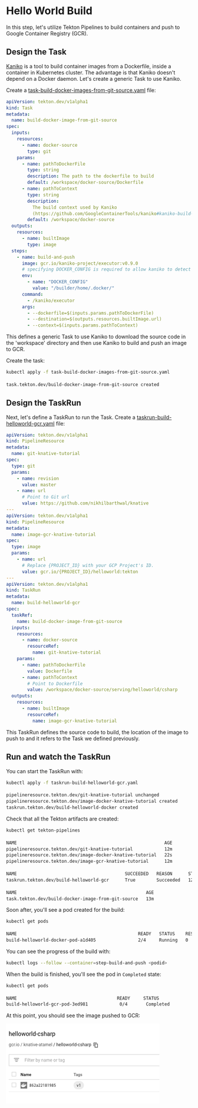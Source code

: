 # Hello World Build

In this step, let's utilize Tekton Pipelines to build containers and push to Google Container Registry (GCR).

## Design the Task

[Kaniko](https://github.com/GoogleContainerTools/kaniko) is a tool to build container images from a Dockerfile, inside a container in Kubernetes cluster. The advantage is that Kaniko doesn't depend on a Docker daemon. Let's create a generic Task to use Kaniko.

Create a [task-build-docker-images-from-git-source.yaml](../build/task-build-docker-images-from-git-source.yaml) file:

```yaml
apiVersion: tekton.dev/v1alpha1
kind: Task
metadata:
  name: build-docker-image-from-git-source
spec:
  inputs:
    resources:
      - name: docker-source
        type: git
    params:
      - name: pathToDockerFile
        type: string
        description: The path to the dockerfile to build
        default: /workspace/docker-source/Dockerfile
      - name: pathToContext
        type: string
        description:
          The build context used by Kaniko
          (https://github.com/GoogleContainerTools/kaniko#kaniko-build-contexts)
        default: /workspace/docker-source
  outputs:
    resources:
      - name: builtImage
        type: image
  steps:
    - name: build-and-push
      image: gcr.io/kaniko-project/executor:v0.9.0
      # specifying DOCKER_CONFIG is required to allow kaniko to detect docker credential
      env:
        - name: "DOCKER_CONFIG"
          value: "/builder/home/.docker/"
      command:
        - /kaniko/executor
      args:
        - --dockerfile=$(inputs.params.pathToDockerFile)
        - --destination=$(outputs.resources.builtImage.url)
        - --context=$(inputs.params.pathToContext)
```

This defines a generic Task to use Kaniko to download the source code in the 'workspace' directory and then use Kaniko to build and push an image to GCR.

Create the task:

```bash
kubectl apply -f task-build-docker-images-from-git-source.yaml

task.tekton.dev/build-docker-image-from-git-source created
```

## Design the TaskRun

Next, let's define a TaskRun to run the Task. Create a [taskrun-build-helloworld-gcr.yaml](../build/taskrun-build-helloworld-gcr.yaml) file:

```yaml
apiVersion: tekton.dev/v1alpha1
kind: PipelineResource
metadata:
  name: git-knative-tutorial
spec:
  type: git
  params:
    - name: revision
      value: master
    - name: url
      # Point to Git url
      value: https://github.com/nikhilbarthwal/knative
---
apiVersion: tekton.dev/v1alpha1
kind: PipelineResource
metadata:
  name: image-gcr-knative-tutorial
spec:
  type: image
  params:
    - name: url
      # Replace {PROJECT_ID} with your GCP Project's ID.
      value: gcr.io/{PROJECT_ID}/helloworld:tekton
---
apiVersion: tekton.dev/v1alpha1
kind: TaskRun
metadata:
  name: build-helloworld-gcr
spec:
  taskRef:
    name: build-docker-image-from-git-source
  inputs:
    resources:
      - name: docker-source
        resourceRef:
          name: git-knative-tutorial
    params:
      - name: pathToDockerFile
        value: Dockerfile
      - name: pathToContext
        # Point to Dockerfile
        value: /workspace/docker-source/serving/helloworld/csharp
  outputs:
    resources:
      - name: builtImage
        resourceRef:
          name: image-gcr-knative-tutorial
```

This TaskRun defines the source code to build, the location of the image to push to and it refers to the Task we defined previously. 

## Run and watch the TaskRun

You can start the TaskRun with:

```bash
kubectl apply -f taskrun-build-helloworld-gcr.yaml

pipelineresource.tekton.dev/git-knative-tutorial unchanged
pipelineresource.tekton.dev/image-docker-knative-tutorial created
taskrun.tekton.dev/build-helloworld-docker created
```

Check that all the Tekton artifacts are created:

```bash
kubectl get tekton-pipelines

NAME                                                        AGE
pipelineresource.tekton.dev/git-knative-tutorial            12m
pipelineresource.tekton.dev/image-docker-knative-tutorial   22s
pipelineresource.tekton.dev/image-gcr-knative-tutorial      12m

NAME                                         SUCCEEDED   REASON      STARTTIME   COMPLETIONTIME
taskrun.tekton.dev/build-helloworld-gcr      True        Succeeded   12m         10m

NAME                                                 AGE
task.tekton.dev/build-docker-image-from-git-source   13m
```

Soon after, you'll see a pod created for the build:

```bash
kubectl get pods

NAME                                              READY   STATUS    RESTARTS   AGE
build-helloworld-docker-pod-a1d405                2/4     Running   0          61s
```

You can see the progress of the build with:

```bash
kubectl logs --follow --container=step-build-and-push <podid>
```

When the build is finished, you'll see the pod in `Completed` state:

```bash
kubectl get pods

NAME                                      READY     STATUS
build-helloworld-gcr-pod-3ed981            0/4       Completed
```

At this point, you should see the image pushed to GCR:

![Google Container Registry](./images/gcr.png)
